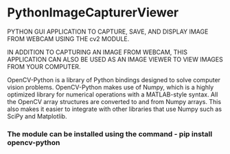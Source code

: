 # PythonImageCapturerViewer
PYTHON GUI APPLICATION TO CAPTURE, SAVE, AND DISPLAY IMAGE FROM WEBCAM USING THE cv2 MODULE.

IN ADDITION TO CAPTURING AN IMAGE FROM WEBCAM, THIS APPLICATION CAN ALSO BE USED AS AN IMAGE VIEWER TO VIEW IMAGES FROM YOUR COMPUTER.

OpenCV-Python is a library of Python bindings designed to solve computer vision problems. OpenCV-Python makes use of Numpy, which is a highly optimized library for numerical operations with a MATLAB-style syntax. All the OpenCV array structures are converted to and from Numpy arrays. This also makes it easier to integrate with other libraries that use Numpy such as SciPy and Matplotlib.

### The module can be installed using the command - pip install opencv-python
